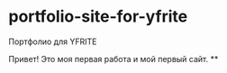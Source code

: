 # portfolio-site-for-yfrite
Портфолио для YFRITE

Привет! Это моя первая работа и мой первый сайт. 
**
